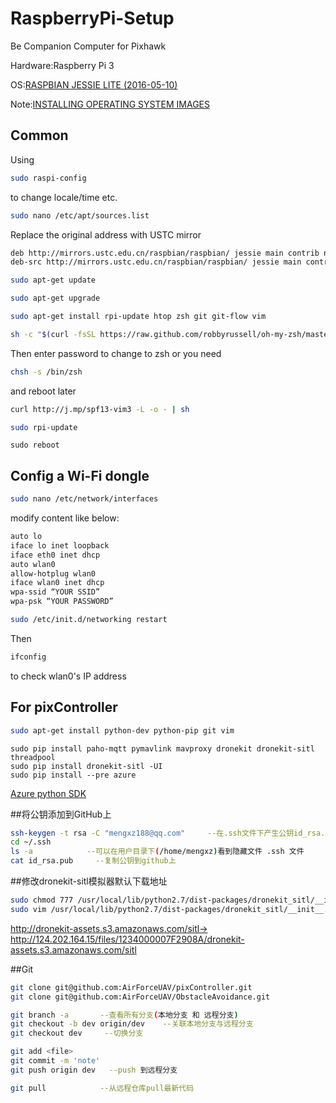 # RaspberryPi-Setup
Be Companion Computer for Pixhawk

Hardware:Raspberry Pi 3

OS:[RASPBIAN JESSIE LITE (2016-05-10)](https://www.raspberrypi.org/downloads/raspbian/)

Note:[INSTALLING OPERATING SYSTEM IMAGES](https://www.raspberrypi.org/documentation/installation/installing-images/README.md)

## Common

Using

```bash
sudo raspi-config
```

to change locale/time etc.

```bash
sudo nano /etc/apt/sources.list
```

Replace the original address with USTC mirror

```bash
deb http://mirrors.ustc.edu.cn/raspbian/raspbian/ jessie main contrib non-free rpi
deb-src http://mirrors.ustc.edu.cn/raspbian/raspbian/ jessie main contrib non-free rpi
```

```bash
sudo apt-get update
```

```bash
sudo apt-get upgrade
```

```bash
sudo apt-get install rpi-update htop zsh git git-flow vim
```

```bash
sh -c "$(curl -fsSL https://raw.github.com/robbyrussell/oh-my-zsh/master/tools/install.sh)"
```

Then enter password to change to zsh or you need

```bash
chsh -s /bin/zsh
``` 

and reboot later

```bash
curl http://j.mp/spf13-vim3 -L -o - | sh
```

```bash
sudo rpi-update
```

```
sudo reboot
```

## Config a Wi-Fi dongle

```bash
sudo nano /etc/network/interfaces
```

modify content like below:

```bash
auto lo
iface lo inet loopback
iface eth0 inet dhcp
auto wlan0
allow-hotplug wlan0
iface wlan0 inet dhcp
wpa-ssid “YOUR SSID”
wpa-psk “YOUR PASSWORD”
```

```bash
sudo /etc/init.d/networking restart
```

Then

```bash
ifconfig
```

to check wlan0's IP address

## For pixController
```bash
sudo apt-get install python-dev python-pip git vim
```

```
sudo pip install paho-mqtt pymavlink mavproxy dronekit dronekit-sitl threadpool
sudo pip install dronekit-sitl -UI
sudo pip install --pre azure
```
[Azure python SDK](https://github.com/Azure/azure-sdk-for-python)

##将公钥添加到GitHub上
```bash
ssh-keygen -t rsa -C "mengxz188@qq.com"     --在.ssh文件下产生公钥id_rsa.,pub 和私钥id_rsa
cd ~/.ssh 
ls -a            --可以在用户目录下(/home/mengxz)看到隐藏文件 .ssh 文件
cat id_rsa.pub     --复制公钥到github上
```
##修改dronekit-sitl模拟器默认下载地址
```bash
sudo chmod 777 /usr/local/lib/python2.7/dist-packages/dronekit_sitl/__init__.py
sudo vim /usr/local/lib/python2.7/dist-packages/dronekit_sitl/__init__.py
```
http://dronekit-assets.s3.amazonaws.com/sitl->
http://124.202.164.15/files/1234000007F2908A/dronekit-assets.s3.amazonaws.com/sitl

##Git
```bash
git clone git@github.com:AirForceUAV/pixController.git
git clone git@github.com:AirForceUAV/ObstacleAvoidance.git

git branch -a       --查看所有分支(本地分支 和 远程分支)
git checkout -b dev origin/dev    --关联本地分支与远程分支
git checkout dev     --切换分支

git add <file>
git commit -m 'note'
git push origin dev   --push 到远程分支

git pull            --从远程仓库pull最新代码

```

